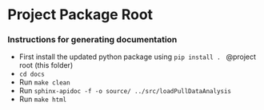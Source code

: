 # Project Package Root

### Instructions for generating documentation
- First install the updated python package using `pip install . ` @project root (this folder)
- `cd docs`
- Run `make clean`
- Run `sphinx-apidoc -f -o source/ ../src/loadPullDataAnalysis`
- Run `make html`

